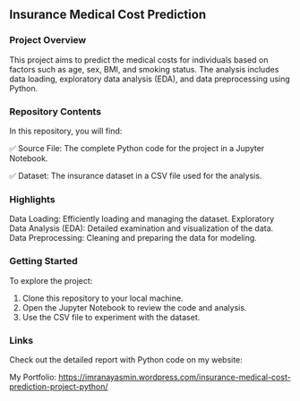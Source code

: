 ## Insurance Medical Cost Prediction
### Project Overview
This project aims to predict the medical costs for individuals based on factors such as age, sex, BMI, and smoking status. The analysis includes data loading, exploratory data analysis (EDA), and data preprocessing using Python.

### Repository Contents
In this repository, you will find:

✅ Source File: The complete Python code for the project in a Jupyter Notebook.

✅ Dataset: The insurance dataset in a CSV file used for the analysis.

### Highlights
Data Loading: Efficiently loading and managing the dataset.
Exploratory Data Analysis (EDA): Detailed examination and visualization of the data.
Data Preprocessing: Cleaning and preparing the data for modeling.

### Getting Started
To explore the project:

1. Clone this repository to your local machine.
2. Open the Jupyter Notebook to review the code and analysis.
3. Use the CSV file to experiment with the dataset.

### Links
Check out the detailed report with Python code on my website: 

My Portfolio: 
https://imranayasmin.wordpress.com/insurance-medical-cost-prediction-project-python/
